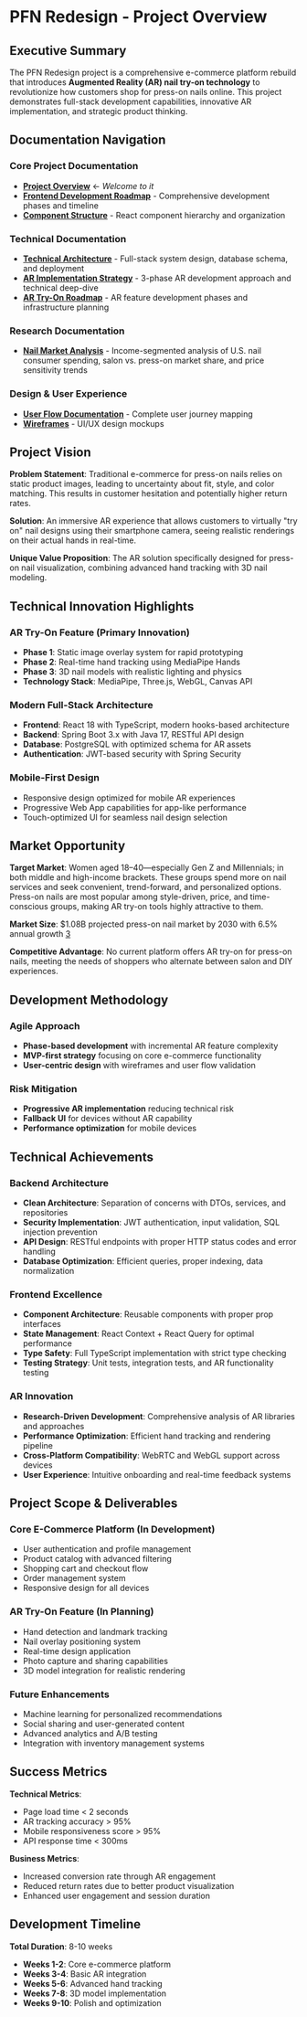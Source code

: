 # PFN Redesign - Project Overview

## Executive Summary

The PFN Redesign project is a comprehensive e-commerce platform rebuild that introduces **Augmented Reality (AR) nail try-on technology** to revolutionize how customers shop for press-on nails online. This project demonstrates full-stack development capabilities, innovative AR implementation, and strategic product thinking.

## Documentation Navigation

### **Core Project Documentation**
- **[Project Overview](./PROJECT_OVERVIEW.md)** ← *Welcome to it*
- **[Frontend Development Roadmap](./FrontendRoadmap.md)** - Comprehensive development phases and timeline
- **[Component Structure](./structure.md)** - React component hierarchy and organization

### **Technical Documentation**
- **[Technical Architecture](./technical/TECHNICAL_ARCHITECTURE.md)** - Full-stack system design, database schema, and deployment
- **[AR Implementation Strategy](./ar-feature/AR_IMPLEMENTATION_STRATEGY.md)** - 3-phase AR development approach and technical deep-dive
- **[AR Try-On Roadmap](./ARTryOnRoadmap.md)** - AR feature development phases and infrastructure planning

### **Research Documentation**
- **[Nail Market Analysis](https://1drv.ms/x/c/5a86910e20dbeea0/EVpk3P8dtEVFssnsu6GCypkBpTe8Yt4hNj_D5MTw0NELTA)** - Income-segmented analysis of U.S. nail consumer spending, salon vs. press-on market share, and price sensitivity trends

### **Design & User Experience**
- **[User Flow Documentation](./UserFlows/)** - Complete user journey mapping
- **[Wireframes](./Wireframes/)** - UI/UX design mockups

## Project Vision

**Problem Statement**: Traditional e-commerce for press-on nails relies on static product images, leading to uncertainty about fit, style, and color matching. This results in customer hesitation and potentially higher return rates.

**Solution**: An immersive AR experience that allows customers to virtually "try on" nail designs using their smartphone camera, seeing realistic renderings on their actual hands in real-time.

**Unique Value Proposition**: The AR solution specifically designed for press-on nail visualization, combining advanced hand tracking with 3D nail modeling.

## Technical Innovation Highlights

### AR Try-On Feature (Primary Innovation)
- **Phase 1**: Static image overlay system for rapid prototyping
- **Phase 2**: Real-time hand tracking using MediaPipe Hands
- **Phase 3**: 3D nail models with realistic lighting and physics
- **Technology Stack**: MediaPipe, Three.js, WebGL, Canvas API

### Modern Full-Stack Architecture
- **Frontend**: React 18 with TypeScript, modern hooks-based architecture
- **Backend**: Spring Boot 3.x with Java 17, RESTful API design
- **Database**: PostgreSQL with optimized schema for AR assets
- **Authentication**: JWT-based security with Spring Security

### Mobile-First Design
- Responsive design optimized for mobile AR experiences
- Progressive Web App capabilities for app-like performance
- Touch-optimized UI for seamless nail design selection

## Market Opportunity

**Target Market**: Women aged 18–40—especially Gen Z and Millennials; in both middle and high-income brackets. These groups spend more on nail services and seek convenient, trend-forward, and personalized options. Press-on nails are most popular among style-driven, price, and time-conscious groups, making AR try-on tools highly attractive to them.

**Market Size**: $1.08B projected press-on nail market by 2030 with 6.5% annual growth [3](https://www.grandviewresearch.com/industry-analysis/press-on-nails-market-report)

**Competitive Advantage**: No current platform offers AR try-on for press-on nails, meeting the needs of shoppers who alternate between salon and DIY experiences.

## Development Methodology

### Agile Approach
- **Phase-based development** with incremental AR feature complexity
- **MVP-first strategy** focusing on core e-commerce functionality
- **User-centric design** with wireframes and user flow validation

### Risk Mitigation
- **Progressive AR implementation** reducing technical risk
- **Fallback UI** for devices without AR capability
- **Performance optimization** for mobile devices

## Technical Achievements

### Backend Architecture
- **Clean Architecture**: Separation of concerns with DTOs, services, and repositories  
- **Security Implementation**: JWT authentication, input validation, SQL injection prevention
- **API Design**: RESTful endpoints with proper HTTP status codes and error handling
- **Database Optimization**: Efficient queries, proper indexing, data normalization

### Frontend Excellence
- **Component Architecture**: Reusable components with proper prop interfaces
- **State Management**: React Context + React Query for optimal performance
- **Type Safety**: Full TypeScript implementation with strict type checking
- **Testing Strategy**: Unit tests, integration tests, and AR functionality testing

### AR Innovation
- **Research-Driven Development**: Comprehensive analysis of AR libraries and approaches
- **Performance Optimization**: Efficient hand tracking and rendering pipeline
- **Cross-Platform Compatibility**: WebRTC and WebGL support across devices
- **User Experience**: Intuitive onboarding and real-time feedback systems

## Project Scope & Deliverables

### Core E-Commerce Platform (In Development)
- User authentication and profile management
- Product catalog with advanced filtering
- Shopping cart and checkout flow
- Order management system
- Responsive design for all devices

### AR Try-On Feature (In Planning)
- Hand detection and landmark tracking
- Nail overlay positioning system
- Real-time design application
- Photo capture and sharing capabilities
- 3D model integration for realistic rendering

### Future Enhancements
- Machine learning for personalized recommendations
- Social sharing and user-generated content
- Advanced analytics and A/B testing
- Integration with inventory management systems

## Success Metrics

**Technical Metrics**:
- Page load time < 2 seconds
- AR tracking accuracy > 95%
- Mobile responsiveness score > 95%
- API response time < 300ms

**Business Metrics**:
- Increased conversion rate through AR engagement
- Reduced return rates due to better product visualization
- Enhanced user engagement and session duration

## Development Timeline

**Total Duration**: 8-10 weeks
- **Weeks 1-2**: Core e-commerce platform
- **Weeks 3-4**: Basic AR integration
- **Weeks 5-6**: Advanced hand tracking
- **Weeks 7-8**: 3D model implementation
- **Weeks 9-10**: Polish and optimization
